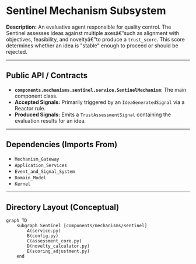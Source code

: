 ﻿# Sentinel Mechanism Subsystem

**Description:** An evaluative agent responsible for quality control. The Sentinel assesses ideas against multiple axesâ€”such as alignment with objectives, feasibility, and noveltyâ€”to produce a `trust_score`. This score determines whether an idea is "stable" enough to proceed or should be rejected.

---

## Public API / Contracts

- **`components.mechanisms.sentinel.service.SentinelMechanism`**: The main component class.
- **Accepted Signals:** Primarily triggered by an `IdeaGeneratedSignal` via a Reactor rule.
- **Produced Signals:** Emits a `TrustAssessmentSignal` containing the evaluation results for an idea.

---

## Dependencies (Imports From)

- `Mechanism_Gateway`
- `Application_Services`
- `Event_and_Signal_System`
- `Domain_Model`
- `Kernel`

---

## Directory Layout (Conceptual)

```mermaid
graph TD
    subgraph Sentinel [components/mechanisms/sentinel]
        A(service.py)
        B(config.py)
        C(assessment_core.py)
        D(novelty_calculator.py)
        E(scoring_adjustment.py)
    end
```

